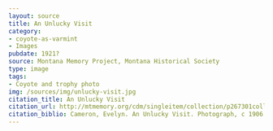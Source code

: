 ```yaml
---
layout: source
title: An Unlucky Visit
category: 
- coyote-as-varmint
- Images
pubdate: 1921?
source: Montana Memory Project, Montana Historical Society 
type: image
tags: 
- Coyote and trophy photo
img: /sources/img/unlucky-visit.jpg
citation_title: An Unlucky Visit
citation_url: http://mtmemory.org/cdm/singleitem/collection/p267301coll3/id/4050/rec/1.
citation_biblio: Cameron, Evelyn. An Unlucky Visit. Photograph, c 1906. Montana Memory Project. Montana Historical Society. 
---
```

